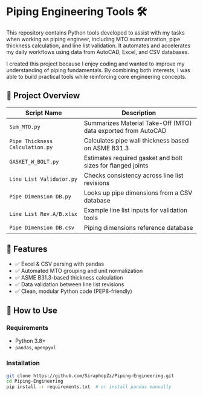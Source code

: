 # Piping Engineering Tools 🛠

This repository contains Python tools developed to assist with my tasks when working as piping engineer, including MTO summarization, pipe thickness calculation, and line list validation. It automates and accelerates my daily workflows using data from AutoCAD, Excel, and CSV databases.

I created this project because I enjoy coding and wanted to improve my understanding of piping fundamentals. By combining both interests, I was able to build practical tools while reinforcing core engineering concepts.

## 📁 Project Overview

| Script Name                  | Description |
|-----------------------------|-------------|
| `Sum_MTO.py`                | Summarizes Material Take-Off (MTO) data exported from AutoCAD |
| `Pipe Thickness Calculation.py` | Calculates pipe wall thickness based on ASME B31.3 |
| `GASKET_W_BOLT.py`          | Estimates required gasket and bolt sizes for flanged joints |
| `Line List Validator.py`    | Checks consistency across line list revisions |
| `Pipe Dimension DB.py`      | Looks up pipe dimensions from a CSV database |
| `Line List Rev.A/B.xlsx`    | Example line list inputs for validation tools |
| `Pipe Dimension DB.csv`     | Piping dimensions reference database |

## 🧠 Features

- ✅ Excel & CSV parsing with pandas
- ✅ Automated MTO grouping and unit normalization
- ✅ ASME B31.3-based thickness calculation
- ✅ Data validation between line list revisions
- ✅ Clean, modular Python code (PEP8-friendly)

## 🚀 How to Use

### Requirements

- Python 3.8+
- `pandas`, `openpyxl`

### Installation

```bash
git clone https://github.com/SiraphopZz/Piping-Engineering.git
cd Piping-Engineering
pip install -r requirements.txt  # or install pandas manually
